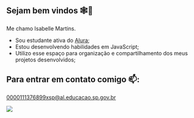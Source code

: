 ## Sejam bem vindos 🕸️🦇

Me chamo Isabelle Martins.
- Sou estudante ativa do [Alura](https://www.alura.com.br);
- Estou desenvolvendo habilidades em JavaScript;
- Utilizo esse espaço para organização e compartilhamento dos meus projetos desenvolvidos;

## Para entrar em contato comigo 📫: 
0000111376899xsp@al.educacao.sp.gov.br

![](https://media.tenor.com/YljRr9kYyZkAAAAi/test.gif)
